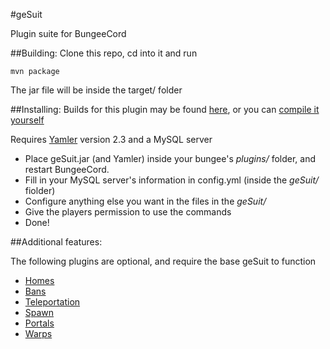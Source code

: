 #geSuit

Plugin suite for BungeeCord

##Building:
Clone this repo, cd into it and run

    mvn package

The jar file will be inside the target/ folder

##Installing:
Builds for this plugin may be found [here](http://jenkins.addstar.com.au/job/geSuit), or you can [compile it yourself](#building)

Requires [Yamler](https://www.spigotmc.org/resources/yamler.315/) version 2.3 and a MySQL server

* Place geSuit.jar (and Yamler) inside your bungee's _plugins/_ folder, and restart BungeeCord.
* Fill in your MySQL server's information in config.yml (inside the _geSuit/_ fiolder)
* Configure anything else you want in the files in the _geSuit/_ 
* Give the players permission to use the commands
* Done!

##Additional features: 

The following plugins are optional, and require the base geSuit to function
* [Homes](https://github.com/AddstarMC/geSuitHomes)
* [Bans](https://github.com/AddstarMC/geSuitBans)
* [Teleportation](https://github.com/AddstarMC/geSuitTeleport)
* [Spawn](https://github.com/AddstarMC/geSuitSpawn)
* [Portals](https://github.com/AddstarMC/geSuitPortals)
* [Warps](https://github.com/AddstarMC/geSuitWarps)
 
